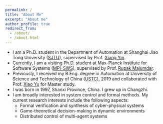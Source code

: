 ```yaml
---
permalink: /
title: "About Me"
excerpt: "About me"
author_profile: true
redirect_from: 
  - /about/
  - /about.html
---
```


* I am a Ph.D. student in the Department of Automation at Shanghai Jiao Tong University ([SJTU](https://en.sjtu.edu.cn/)), supervised by Prof. [Xiang Yin](https://xiangyin.sjtu.edu.cn/).
* Currently, I am a visiting Ph.D. student at Max-Planck Institute for Software Systems ([MPI-SWS](https://www.mpi-sws.org/)), supervised by Prof. [Rupak Majumdar](https://people.mpi-sws.org/~rupak/).
* Previously, I received my B.Eng. degree in Automation at University of Science and Technology of China ([USTC](https://en.ustc.edu.cn/)), 2019 and collaborated with Prof. [Xiao Yu](https://xiaoyu.xmu.edu.cn/) for Master study.
* I was born in 1997, Shanxi Province, China. I grew up in Changzhi.
* I am broadly interested in system control and formal methods. My current research interests include the following aspects:
  * Formal verification and synthesis of cyber-physical systems
  * Game-theoretical decision-making in dynamic environments
  * Distributed control of multi-agent systems

